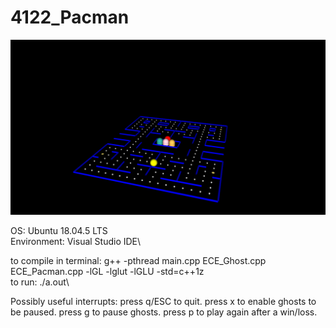 # 4122_Pacman

!["Game screenshot"](4122.png)

OS: Ubuntu 18.04.5 LTS\
Environment: Visual Studio IDE\

to compile in terminal: g++ -pthread main.cpp ECE_Ghost.cpp ECE_Pacman.cpp -lGL -lglut -lGLU -std=c++1z\
to run: ./a.out\

Possibly useful interrupts:
press q/ESC to quit.
press x to enable ghosts to be paused.
press g to pause ghosts.
press p to play again after a win/loss.
